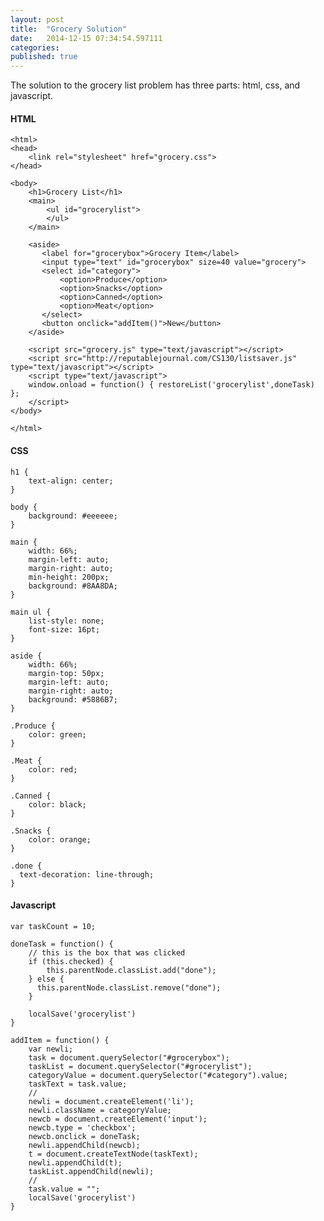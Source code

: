 ```yaml
---
layout: post
title:  "Grocery Solution"
date:   2014-12-15 07:34:54.597111
categories:
published: true
---
```


The solution to the grocery list problem has three parts:  html, css, and javascript.


#### HTML

    <html>
    <head>
    	<link rel="stylesheet" href="grocery.css">
    </head>

    <body>
    	<h1>Grocery List</h1> 
        <main>
            <ul id="grocerylist">
            </ul>
        </main>
    
        <aside>
           <label for="grocerybox">Grocery Item</label>
           <input type="text" id="grocerybox" size=40 value="grocery">
           <select id="category">
               <option>Produce</option>
               <option>Snacks</option>
               <option>Canned</option>
               <option>Meat</option>
           </select>
           <button onclick="addItem()">New</button>
        </aside>
    
        <script src="grocery.js" type="text/javascript"></script>
        <script src="http://reputablejournal.com/CS130/listsaver.js" type="text/javascript"></script>        
        <script type="text/javascript">
        window.onload = function() { restoreList('grocerylist',doneTask) };
        </script>
    </body>

    </html>
    
#### CSS

    h1 {
        text-align: center;
    }

    body {
        background: #eeeeee;
    }

    main {
        width: 66%;
        margin-left: auto;
        margin-right: auto;
        min-height: 200px;
        background: #8AA8DA;
    }

    main ul {
        list-style: none;
        font-size: 16pt;
    }

    aside {
        width: 66%;
        margin-top: 50px;
        margin-left: auto;
        margin-right: auto;
        background: #5886B7;
    }

    .Produce {
        color: green;
    }

    .Meat {
        color: red;
    }

    .Canned {
        color: black;
    }

    .Snacks {
        color: orange;
    }

    .done {
      text-decoration: line-through;
    }
    
    
    
#### Javascript

    var taskCount = 10;

    doneTask = function() {
        // this is the box that was clicked
        if (this.checked) {
            this.parentNode.classList.add("done");
        } else {
          this.parentNode.classList.remove("done");
        }

        localSave('grocerylist')
    }

    addItem = function() {
        var newli;
        task = document.querySelector("#grocerybox");
        taskList = document.querySelector("#grocerylist");
        categoryValue = document.querySelector("#category").value;
        taskText = task.value;
        //
        newli = document.createElement('li');
        newli.className = categoryValue;
        newcb = document.createElement('input');
        newcb.type = 'checkbox';
        newcb.onclick = doneTask;
        newli.appendChild(newcb);
        t = document.createTextNode(taskText);
        newli.appendChild(t);
        taskList.appendChild(newli);
        //
        task.value = "";
        localSave('grocerylist')
    }


